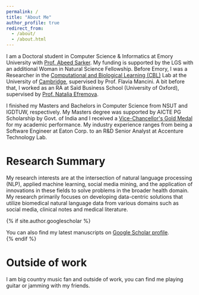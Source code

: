 ```yaml
---
permalink: /
title: "About Me"
author_profile: true
redirect_from: 
  - /about/
  - /about.html
---
```


I am a Doctoral student in Computer Science & Informatics at Emory University with <a href="https://winshipcancer.emory.edu/bios/faculty/sarker-abeed.html" target="_blank">Prof. Abeed Sarker</a>. My funding is supported by the LGS with an additional Woman in Natural Science Fellowship. Before Emory, I was a Researcher in the <a href="https://cbl-website.onrender.com/" target="_blank">Computational and Biological Learning (CBL)</a> Lab at the University of <a href="https://neuroscience.cam.ac.uk/member/srajwal/" targe="_blank">Cambridge</a>, supervised by Prof. Flavia Mancini. A bit before that, I worked as an RA at Saïd Business School (University of Oxford), supervised by <a href="https://www.research.ox.ac.uk/researchers/natalia-efremova" target="_blank">Prof. Natalia Efremova</a>.

I finished my Masters and Bachelors in Computer Science from NSUT and IGDTUW, respectively. My Masters degree was supported by AICTE PG Scholarship by Govt. of India and I received a <a href="https://www.linkedin.com/feed/update/urn:li:activity:7108505289506627584/" target="_blank">Vice-Chancellor's Gold Medal</a> for my academic performance. My industry experience ranges from being a Software Engineer at Eaton Corp. to an R&D Senior Analyst at Accenture Technology Lab.

# Research Summary
My research interests are at the intersection of natural language processing (NLP), applied machine learning, social media mining, and the application of innovations in these fields to solve problems in the broader health domain. My research primarily focuses on developing data-centric solutions that utilize biomedical natural language data from various domains such as social media, clinical notes and medical literature.

{% if site.author.googlescholar %}
  <div class="wordwrap">You can also find my latest manuscripts on <a href="{{site.author.googlescholar}}" target="_blank">Google Scholar profile</a>.</div>
{% endif %}

# Outside of work
I am big country music fan and outside of work, you can find me playing guitar or jamming with my friends.
